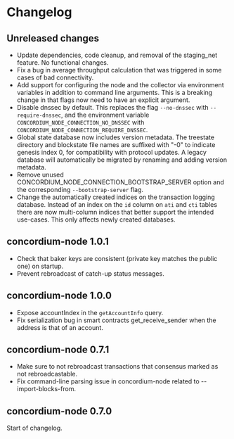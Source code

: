 # Changelog

## Unreleased changes

- Update dependencies, code cleanup, and removal of the staging_net feature. No functional changes.
- Fix a bug in average throughput calculation that was triggered in some cases
  of bad connectivity.
- Add support for configuring the node and the collector via environment
  variables in addition to command line arguments. This is a breaking change in
  that flags now need to have an explicit argument.
- Disable dnssec by default. This replaces the flag `--no-dnssec` with
  `--require-dnssec`, and the environment variable
  `CONCORDIUM_NODE_CONNECTION_NO_DNSSEC` with `CONCORDIUM_NODE_CONNECTION_REQUIRE_DNSSEC`.
- Global state database now includes version metadata. The treestate directory and blockstate file
  names are suffixed with "-0" to indicate genesis index 0, for compatibility with protocol updates.
  A legacy database will automatically be migrated by renaming and adding version metadata.
- Remove unused CONCORDIUM_NODE_CONNECTION_BOOTSTRAP_SERVER option and the
  corresponding `--bootstrap-server` flag.
- Change the automatically created indices on the transaction logging database.
  Instead of an index on the `id` column on `ati` and `cti` tables there are now
  multi-column indices that better support the intended use-cases. This only
  affects newly created databases.

## concordium-node 1.0.1

- Check that baker keys are consistent (private key matches the public one) on startup.
- Prevent rebroadcast of catch-up status messages.

## concordium-node 1.0.0

- Expose accountIndex in the `getAccountInfo` query.
- Fix serialization bug in smart contracts get_receive_sender when the address
  is that of an account.

## concordium-node 0.7.1

- Make sure to not rebroadcast transactions that consensus marked as not
  rebroadcastable.
- Fix command-line parsing issue in concordium-node related to --import-blocks-from.

## concordium-node 0.7.0

Start of changelog.

